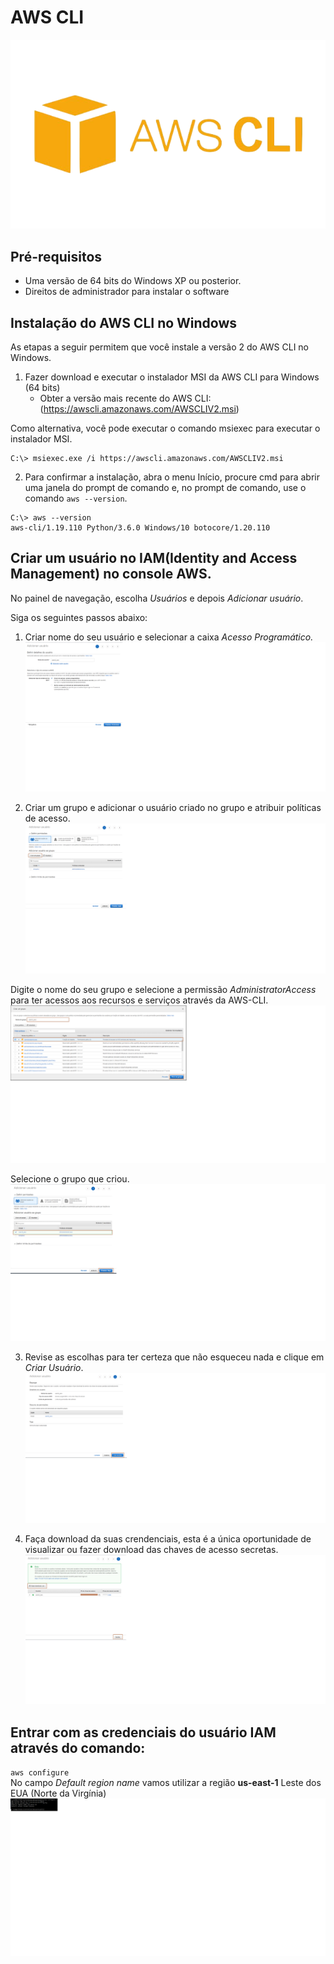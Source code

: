 # AWS CLI
![img](./IMG/awscli.png)

## Pré-requisitos

- Uma versão de 64 bits do Windows XP ou posterior.
- Direitos de administrador para instalar o software 

## Instalação do AWS CLI no Windows

As etapas a seguir permitem que você instale a versão 2 do AWS CLI no Windows.

1. Fazer download e executar o instalador MSI da AWS CLI para Windows (64 bits)
    - Obter a versão mais recente do AWS CLI: (https://awscli.amazonaws.com/AWSCLIV2.msi)

Como alternativa, você pode executar o comando msiexec para executar o instalador MSI.
```
C:\> msiexec.exe /i https://awscli.amazonaws.com/AWSCLIV2.msi

```
2. Para confirmar a instalação, abra o menu Início, procure cmd para abrir uma janela do prompt de comando e, no prompt de comando, use o comando ``` aws --version ```.

```
C:\> aws --version
aws-cli/1.19.110 Python/3.6.0 Windows/10 botocore/1.20.110
```

## Criar um usuário no IAM(Identity and Access Management) no console AWS.

No painel de navegação, escolha *Usuários* e depois *Adicionar usuário*.<br>

Siga os seguintes passos abaixo:<br>

1. Criar nome do seu usuário e selecionar a caixa *Acesso Programático.*
![img](./IMG/add_iam.png) <br>

2. Criar um grupo e adicionar o usuário criado no grupo e atribuir políticas de acesso.
![img](./IMG/create_group_iam.png)<br>

Digite o nome do seu grupo e selecione a permissão *AdministratorAccess* para ter acessos aos recursos e serviços através da AWS-CLI. <br>
![img](./IMG/create_group_iam2.png)<br>

Selecione o grupo que criou.
![img](./IMG/create_group_iam3.png)

3. Revise as escolhas para ter certeza que não esqueceu nada e clique em *Criar Usuário*.
![img](./IMG/create_user_iam.png)

4. Faça download da suas crendenciais, esta é a única oportunidade de visualizar ou fazer download das chaves de acesso secretas.
![img](./IMG/iam_keys_acess.png)

## Entrar com as credenciais do usuário IAM através do comando:
`aws configure`<br>
No campo *Default region name* vamos utilizar a região **us-east-1** Leste dos EUA (Norte da Virgínia)
![img](./IMG/aws_configure.png)







